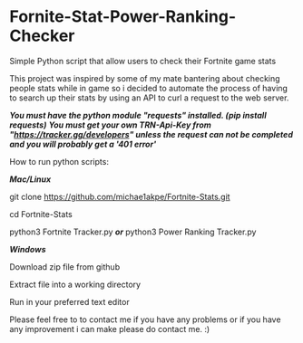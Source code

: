 # Fornite-Stat-Power-Ranking-Checker
Simple Python script that allow users to check their Fortnite game stats

This project was inspired by some of my mate bantering about checking people stats while in game so i decided to automate the process of having to search up their stats by using an API to curl a request to the web server.

***You must have the python module "requests" installed. (pip install requests)***
***You must get your own TRN-Api-Key from "https://tracker.gg/developers" unless the request can not be completed and you will probably get a '401 error'***

How to run python scripts:

***Mac/Linux***

git clone https://github.com/michae1akpe/Fortnite-Stats.git

cd Fortnite-Stats

python3 Fortnite Tracker.py ***or*** python3 Power Ranking Tracker.py

***Windows***

Download zip file from github

Extract file into a working directory

Run in your preferred text editor


Please feel free to to contact me if you have any problems or if you have any improvement i can make please do contact me. :)
